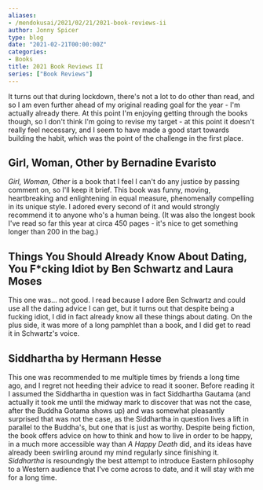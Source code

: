 ```yaml
---
aliases:
- /mendokusai/2021/02/21/2021-book-reviews-ii
author: Jonny Spicer
type: blog
date: "2021-02-21T00:00:00Z"
categories:
- Books
title: 2021 Book Reviews II
series: ["Book Reviews"]
---
```

It turns out that during lockdown, there's not a lot to do other than read, and so I am even further ahead of my original reading goal for the year - I'm actually already there. At this point I'm enjoying getting
through the books though, so I don't think I'm going to revise my target - at this point it doesn't really feel necessary, and I seem to have made a good start towards building the habit, which was the point of the
challenge in the first place.

## Girl, Woman, Other by Bernadine Evaristo

*Girl, Woman, Other* is a book that I feel I can't do any justice by passing comment on, so I'll keep it brief. This book was funny, moving, heartbreaking and enlightening in equal measure, phenomenally compelling in
its unique style. I adored every second of it and would strongly recommend it to anyone who's a human being. (It was also the longest book I've read so far this year at circa 450 pages - it's nice to get something
longer than 200 in the bag.)

## Things You Should Already Know About Dating, You F*cking Idiot by Ben Schwartz and Laura Moses

This one was... not good. I read because I adore Ben Schwartz and could use all the dating advice I can get, but it turns out that despite being a fucking idiot, I did in fact already know all these things about
dating. On the plus side, it was more of a long pamphlet than a book, and I did get to read it in Schwartz's voice.

## Siddhartha by Hermann Hesse

This one was recommended to me multiple times by friends a long time ago, and I regret not heeding their advice to read it sooner. Before reading it I assumed the Siddhartha in question was in fact Siddhartha Gautama
(and actually it took me until the midway mark to discover that was not the case, after the Buddha Gotama shows up) and was somewhat pleasantly surprised that was not the case, as the Siddhartha in question lives
a lift in parallel to the Buddha's, but one that is just as worthy. Despite being fiction, the book offers advice on how to think and how to live in order to be happy, in a much more accessible way than *A Happy
Death* did, and its ideas have already been swirling around my mind regularly since finishing it. *Siddhartha* is resoundngly the best attempt to introduce Eastern philosophy to a Western audience that I've come
across to date, and it will stay with me for a long time.
